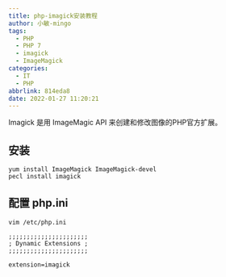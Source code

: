 ```yaml
---
title: php-imagick安装教程
author: 小敏-mingo
tags:
  - PHP
  - PHP 7
  - imagick
  - ImageMagick
categories:
  - IT
  - PHP
abbrlink: 814eda8
date: 2022-01-27 11:20:21
---
```

Imagick 是用 ImageMagic API 来创建和修改图像的PHP官方扩展。
<!-- more -->

## 安装
```
yum install ImageMagick ImageMagick-devel
pecl install imagick
```

## 配置 php.ini
```
vim /etc/php.ini

;;;;;;;;;;;;;;;;;;;;;;
; Dynamic Extensions ;
;;;;;;;;;;;;;;;;;;;;;;

extension=imagick
```

